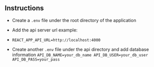 ## Instructions

* Create a `.env` file under the root directory of the application
* Add the api server url example:
* `REACT_APP_API_URL=http://localhost:4000`

* Create another `.env` file under the api directory and add database information
`
API_DB_NAME=your_db_name
API_DB_USER=your_db_user
API_DB_PASS=your_pass
`
